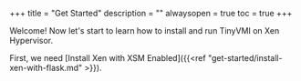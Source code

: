 +++
title = "Get Started"
description = ""
alwaysopen = true
toc = true
+++

Welcome! Now let's start to learn how to install and run TinyVMI on Xen Hypervisor.

First, we need [Install Xen with XSM Enabled]({{<ref "get-started/install-xen-with-flask.md" >}}).
